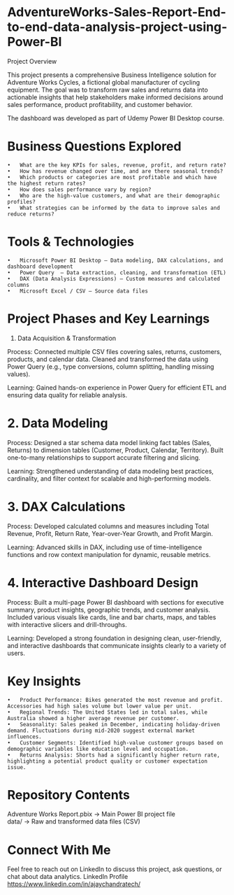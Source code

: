 # AdventureWorks-Sales-Report-End-to-end-data-analysis-project-using-Power-BI

Project Overview

This project presents a comprehensive Business Intelligence solution for Adventure Works Cycles, a fictional global manufacturer of cycling equipment. The goal was to transform raw sales and returns data into actionable insights that help stakeholders make informed decisions around sales performance, product profitability, and customer behavior.

The dashboard was developed as part of Udemy Power BI Desktop course.

# Business Questions Explored
	•	What are the key KPIs for sales, revenue, profit, and return rate?
	•	How has revenue changed over time, and are there seasonal trends?
	•	Which products or categories are most profitable and which have the highest return rates?
	•	How does sales performance vary by region?
	•	Who are the high-value customers, and what are their demographic profiles?
	•	What strategies can be informed by the data to improve sales and reduce returns?


# Tools & Technologies
	•	Microsoft Power BI Desktop – Data modeling, DAX calculations, and dashboard development
	•	Power Query  – Data extraction, cleaning, and transformation (ETL)
	•	DAX (Data Analysis Expressions) – Custom measures and calculated columns
	•	Microsoft Excel / CSV – Source data files


# Project Phases and Key Learnings

1. Data Acquisition & Transformation

Process: Connected multiple CSV files covering sales, returns, customers, products, and calendar data. Cleaned and transformed the data using Power Query (e.g., type conversions, column splitting, handling missing values).

Learning: Gained hands-on experience in Power Query for efficient ETL and ensuring data quality for reliable analysis.


# 2. Data Modeling

Process: Designed a star schema data model linking fact tables (Sales, Returns) to dimension tables (Customer, Product, Calendar, Territory). Built one-to-many relationships to support accurate filtering and slicing.

Learning: Strengthened understanding of data modeling best practices, cardinality, and filter context for scalable and high-performing models.


# 3. DAX Calculations

Process: Developed calculated columns and measures including Total Revenue, Profit, Return Rate, Year-over-Year Growth, and Profit Margin.

Learning: Advanced skills in DAX, including use of time-intelligence functions and row context manipulation for dynamic, reusable metrics.


# 4. Interactive Dashboard Design

Process: Built a multi-page Power BI dashboard with sections for executive summary, product insights, geographic trends, and customer analysis. Included various visuals like cards, line and bar charts, maps, and tables with interactive slicers and drill-throughs.

Learning: Developed a strong foundation in designing clean, user-friendly, and interactive dashboards that communicate insights clearly to a variety of users.


# Key Insights
	•	Product Performance: Bikes generated the most revenue and profit. Accessories had high sales volume but lower value per unit.
	•	Regional Trends: The United States led in total sales, while Australia showed a higher average revenue per customer.
	•	Seasonality: Sales peaked in December, indicating holiday-driven demand. Fluctuations during mid-2020 suggest external market influences.
	•	Customer Segments: Identified high-value customer groups based on demographic variables like education level and occupation.
	•	Returns Analysis: Shorts had a significantly higher return rate, highlighting a potential product quality or customer expectation issue.


# Repository Contents

Adventure Works Report.pbix       → Main Power BI project file  
data/                     → Raw and transformed data files (CSV)  



# Connect With Me

Feel free to reach out on LinkedIn to discuss this project, ask questions, or chat about data analytics.
LinkedIn Profile https://www.linkedin.com/in/ajaychandratech/

